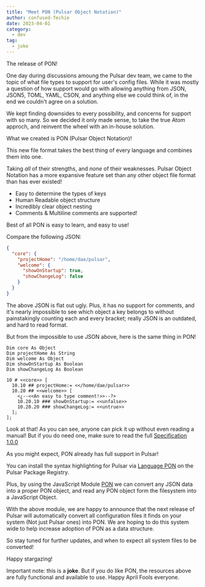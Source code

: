 ```yaml
---
title: "Meet PON (Pulsar Object Notation)"
author: confused-Techie
date: 2023-04-01
category:
  - dev
tag:
  - joke
---
```


The release of PON!

<!-- more -->

One day during discussions amoung the Pulsar dev team, we came to the topic of what file types to support for user's config files. While it was mostly a question of how support would go with allowing anything from JSON, JSON5, TOML, YAML, CSON, and anything else we could think of, in the end we couldn't agree on a solution.

We kept finding downsides to every possibility, and concerns for support with so many. So we decided it only made sense, to take the true Atom approch, and reinvent the wheel with an in-house solution.

What we created is PON (Pulsar Object Notation)!

This new file format takes the best thing of every language and combines them into one.

Taking _all_ of their strengths, and _none_ of their weaknesses.
Pulsar Object Notation has a more expansive feature set than any other object file format than has ever existed!

- Easy to determine the types of keys
- Human Readable object structure
- Incredibly clear object nesting
- Comments & Multiline comments are supported!

Best of all PON is easy to learn, and easy to use!

Compare the following JSON:

```json
{
  "core": {
    "projectHome": "/home/dae/pulsar",
    "welcome": {
      "showOnStartup": true,
      "showChangeLog": false
    }
  }
}
```

The above JSON is flat out ugly. Plus, it has no support for comments, and it's nearly impossible to see which object a key belongs to without painstakingly counting each and every bracket; really JSON is an outdated, and hard to read format.

But from the impossible to use JSON above, here is the same thing in PON!

```pon
Dim core As Object
Dim projectHome As String
Dim welcome As Object
Dim showOnStartup As Boolean
Dim showChangeLog As Boolean

10 # <<core>> [
  10.10 ## projectHome:= <</home/dae/pulsar>>
  10.20 ## <<welcome>> [
    <¿--<<An easy to type comment!>>--?>
    10.20.10 ### showOnStartup:= <<unfalse>>
    10.20.20 ### showChangeLog:= <<untrue>>
  ];
];
```

Look at that! As you can see, anyone can pick it up without even reading a manual! But if you do need one, make sure to read the full [Specification 1.0.0](https://github.com/confused-Techie/pon/blob/main/spec/1.0.0-specification.md)

As you might expect, PON already has full support in Pulsar!

You can install the syntax highlighting for Pulsar via [Language PON](https://web.pulsar-edit.dev/packages/language-pon) on the Pulsar Package Registry.

Plus, by using the JavaScript Module [PON](https://github.com/confused-Techie/pon) we can convert any JSON data into a proper PON object, and read any PON object form the filesystem into a JavaScript Object.

With the above module, we are happy to announce that the next release of Pulsar will automatically convert all configuration files it finds on your system (Not just Pulsar ones) into PON. We are hoping to do this system wide to help increase adoption of PON as a data structure.

So stay tuned for further updates, and when to expect all system files to be converted!

Happy stargazing!

Important note: this is a **joke**. But if you do like PON, the resources above are fully functional and available to use. Happy April Fools everyone.

